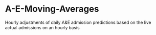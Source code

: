 # A-E-Moving-Averages
Hourly adjustments of daily A&amp;E admission predictions based on the live actual admissions on an hourly basis
